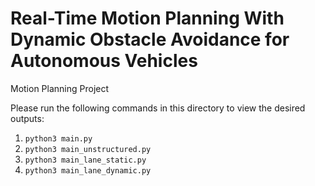 # Real-Time Motion Planning With Dynamic Obstacle Avoidance  for Autonomous Vehicles
Motion Planning Project 

Please run the following commands in this directory to view the desired outputs:

1. `python3 main.py`
2. `python3 main_unstructured.py`
3. `python3 main_lane_static.py`
4. `python3 main_lane_dynamic.py`
